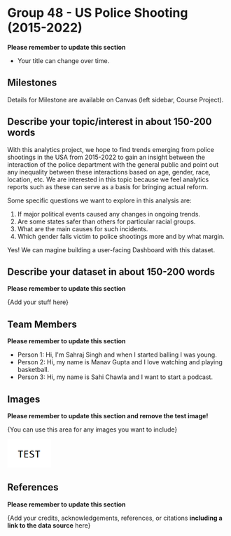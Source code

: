 
# Group 48 - US Police Shooting (2015-2022)


**Please remember to update this section**

- Your title can change over time.

## Milestones

Details for Milestone are available on Canvas (left sidebar, Course Project).

## Describe your topic/interest in about 150-200 words



With this analytics project, we hope to find trends emerging from police  shootings in the USA from 2015-2022 to gain an insight between the interaction of the police department with the general public and point out any inequality between these interactions based on age, gender, race, location, etc. We are interested in this topic because we feel analytics reports such as these can serve as a basis for bringing actual reform.

Some specific questions we want to explore in this analysis are:
1. If major political events caused any changes in ongoing trends.
1. Are some states safer than others for particular racial groups.
1. What are the main causes for such incidents.
1. Which gender falls victim to police shootings more and by what margin.

Yes! We can magine building a user-facing Dashboard with this dataset.

## Describe your dataset in about 150-200 words

**Please remember to update this section**

{Add your stuff here}

## Team Members

**Please remember to update this section**

- Person 1: Hi, I'm Sahraj Singh and when I started balling I was young.
- Person 2: Hi, my name is Manav Gupta and I love watching and playing basketball. 
- Person 3: Hi, my name is Sahi Chawla and I want to start a podcast.

## Images

**Please remember to update this section and remove the test image!**

{You can use this area for any images you want to include}

<img src ="images/test.png" width="100px">

## References

**Please remember to update this section**

{Add your credits, acknowledgements, references, or citations **including a link to the data source** here}



